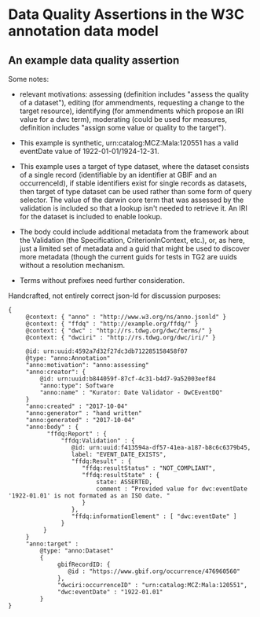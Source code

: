 # Data Quality Assertions in the W3C annotation data model #

## An example data quality assertion ##

Some notes: 

* relevant motivations: assessing (definition includes "assess the quality of a dataset"), editing (for ammendments, requesting a change to the target resource), identifying (for ammendments which propose an IRI value for a dwc term), moderating (could be used for measures, definition includes "assign some value or quality to the target"). 

* This example is synthetic, urn:catalog:MCZ:Mala:120551 has a valid eventDate value of 1922-01-01/1924-12-31.

* This example uses a target of type dataset, where the dataset consists of a single record (identifiable by an identifier at GBIF and an occurrenceId), if stable identifiers exist for single records as datasets, then target of type dataset can be used rather than some form of query selector.  The value of the darwin core term that was assessed by the validation is included so that a lookup isn't needed to retrieve it.  An IRI for the dataset is included to enable lookup.

* The body could include additional metadata from the framework about the Validation (the Specification, CriterionInContext, etc.), or, as here, just a limited set of metadata and a guid that might be used to discover more metadata (though the current guids for tests in TG2 are uuids without a resolution mechanism.

* Terms without prefixes need further consideration.

Handcrafted, not entirely correct json-ld for discussion purposes:

    {
         @context: { "anno" : "http://www.w3.org/ns/anno.jsonld" }
         @context: { "ffdq" : "http://example.org/ffdq/" }
         @context: { "dwc" : "http://rs.tdwg.org/dwc/terms/" }
         @context: { "dwciri" : "http://rs.tdwg.org/dwc/iri/" }

         @id: urn:uuid:4592a7d32f27dc3db712285158458f07
         @type: "anno:Annotation"
         "anno:motivation": "anno:assessing"
         "anno:creator": {    
             @id: urn:uuid:b844059f-87cf-4c31-b4d7-9a52003eef84
             "anno:type": Software
             "anno:name" : "Kurator: Date Validator - DwCEventDQ" 
         }
         "anno:created" : "2017-10-04"
         "anno:generator" : "hand written"
         "anno:generated" : "2017-10-04"
         "anno:body" : {
               "ffdq:Report" : { 
                   "ffdq:Validation" : { 
                      @id: urn:uuid:f413594a-df57-41ea-a187-b8c6c6379b45,
                      label: "EVENT_DATE_EXISTS",
                      "ffdq:Result" : { 
                         "ffdq:resultStatus" : "NOT_COMPLIANT",
                         "ffdq:resultState" : {
                             state: ASSERTED,  
                             comment : “Provided value for dwc:eventDate '1922-01.01' is not formated as an ISO date. "
                         }
                      }, 
                      "ffdq:informationElement" : [ "dwc:eventDate" ]
                   } 
              }
         }
         "anno:target" :
             @type: "anno:Dataset"
             { 
                  gbifRecordID: { 
                     @id : "https://www.gbif.org/occurrence/476960560" 
                  },
                  "dwciri:occurrenceID" : "urn:catalog:MCZ:Mala:120551",
                  "dwc:eventDate" : "1922-01.01"
             }
    }

